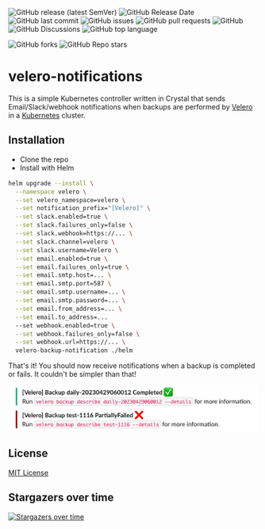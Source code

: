 ![GitHub release (latest SemVer)](https://img.shields.io/github/v/release/vitobotta/velero-notifications)
![GitHub Release Date](https://img.shields.io/github/release-date/vitobotta/velero-notifications)
![GitHub last commit](https://img.shields.io/github/last-commit/vitobotta/velero-notifications)
![GitHub issues](https://img.shields.io/github/issues-raw/vitobotta/velero-notifications)
![GitHub pull requests](https://img.shields.io/github/issues-pr-raw/vitobotta/velero-notifications)
![GitHub](https://img.shields.io/github/license/vitobotta/velero-notifications)
![GitHub Discussions](https://img.shields.io/github/discussions/vitobotta/velero-notifications)
![GitHub top language](https://img.shields.io/github/languages/top/vitobotta/velero-notifications)

![GitHub forks](https://img.shields.io/github/forks/vitobotta/velero-notifications?style=social)
![GitHub Repo stars](https://img.shields.io/github/stars/vitobotta/velero-notifications?style=social)



# velero-notifications

This is a simple Kubernetes controller written in Crystal that sends Email/Slack/webhook notifications when backups are performed by [Velero](https://velero.io/) in a [Kubernetes](https://kubernetes.io/) cluster.



## Installation

- Clone the repo
- Install with Helm

```bash
helm upgrade --install \
  --namespace velero \
  --set velero_namespace=velero \
  --set notification_prefix="[Velero]" \
  --set slack.enabled=true \
  --set slack.failures_only=false \
  --set slack.webhook=https://... \
  --set slack.channel=velero \
  --set slack.username=Velero \
  --set email.enabled=true \
  --set email.failures_only=true \
  --set email.smtp.host=... \
  --set email.smtp.port=587 \
  --set email.smtp.username=... \
  --set email.smtp.password=... \
  --set email.from_address=... \
  --set email.to_address=...
  --set webhook.enabled=true \
  --set webhook.failures_only=false \
  --set webhook.url=https://... \
  velero-backup-notification ./helm
```

That's it! You should now receive notifications when a backup is completed or fails. It couldn't be simpler than that!

![Screenshot](slack.png?raw=true "Screenshot")

## License

[MIT License](https://github.com/vitobotta/velero-notifications/blob/main/LICENSE)



## Stargazers over time

[![Stargazers over time](https://starchart.cc/vitobotta/velero-notifications.svg)](https://starchart.cc/vitobotta/velero-notifications)
